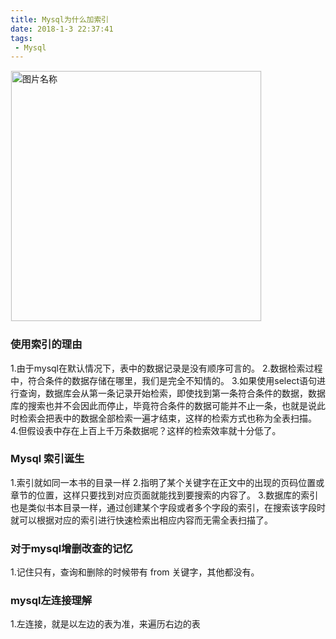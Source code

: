 ```yaml
---
title: Mysql为什么加索引
date: 2018-1-3 22:37:41
tags:
 - Mysql
---
```

<img src="http://otbcgjn6c.bkt.clouddn.com/timg222222.jpg"  width = "400" alt="图片名称" align=center style="border:1px solid  #F6F6F6"/>

### 使用索引的理由

1.由于mysql在默认情况下，表中的数据记录是没有顺序可言的。
2.数据检索过程中，符合条件的数据存储在哪里，我们是完全不知情的。
3.如果使用select语句进行查询，数据库会从第一条记录开始检索，即使找到第一条符合条件的数据，数据库的搜索也并不会因此而停止，毕竟符合条件的数据可能并不止一条，也就是说此时检索会把表中的数据全部检索一遍才结束，这样的检索方式也称为全表扫描。
4.但假设表中存在上百上千万条数据呢？这样的检索效率就十分低了。

### Mysql 索引诞生

1.索引就如同一本书的目录一样
2.指明了某个关键字在正文中的出现的页码位置或章节的位置，这样只要找到对应页面就能找到要搜索的内容了。
3.数据库的索引也是类似书本目录一样，通过创建某个字段或者多个字段的索引，在搜索该字段时就可以根据对应的索引进行快速检索出相应内容而无需全表扫描了。


### 对于mysql增删改查的记忆
1.记住只有，查询和删除的时候带有 from 关键字，其他都没有。

### mysql左连接理解
1.左连接，就是以左边的表为准，来遍历右边的表